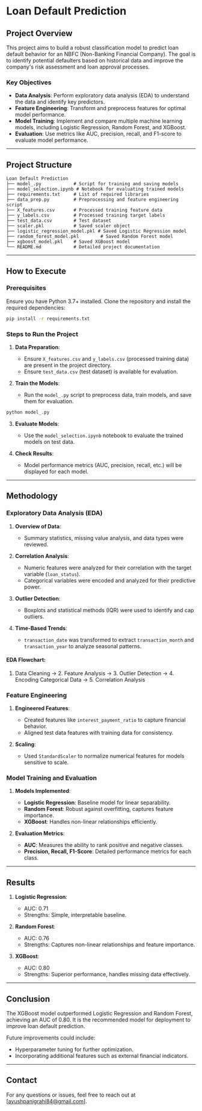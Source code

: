 # Loan Default Prediction

## Project Overview
This project aims to build a robust classification model to predict loan default behavior for an NBFC (Non-Banking Financial Company). The goal is to identify potential defaulters based on historical data and improve the company's risk assessment and loan approval processes.

### Key Objectives
- **Data Analysis**: Perform exploratory data analysis (EDA) to understand the data and identify key predictors.
- **Feature Engineering**: Transform and preprocess features for optimal model performance.
- **Model Training**: Implement and compare multiple machine learning models, including Logistic Regression, Random Forest, and XGBoost.
- **Evaluation**: Use metrics like AUC, precision, recall, and F1-score to evaluate model performance.

---

## Project Structure

```
Loan Default Prediction
├── model_.py            # Script for training and saving models
├── model_selection.ipynb # Notebook for evaluating trained models
├── requirements.txt     # List of required libraries
├── data_prep.py         # Preprocessing and feature engineering script
├── X_features.csv       # Processed training feature data
├── y_labels.csv         # Processed training target labels
├── test_data.csv        # Test dataset
├── scaler.pkl           # Saved scaler object
├── logistic_regression_model.pkl # Saved Logistic Regression model
├── random_forest_model.pkl        # Saved Random Forest model
├── xgboost_model.pkl    # Saved XGBoost model
└── README.md            # Detailed project documentation
```

---

## How to Execute

### Prerequisites
Ensure you have Python 3.7+ installed. Clone the repository and install the required dependencies:

```bash
pip install -r requirements.txt
```

### Steps to Run the Project
1. **Data Preparation**:
   - Ensure `X_features.csv` and `y_labels.csv` (processed training data) are present in the project directory.
   - Ensure `test_data.csv` (test dataset) is available for evaluation.

2. **Train the Models**:
   - Run the `model_.py` script to preprocess data, train models, and save them for evaluation.

```bash
python model_.py
```

3. **Evaluate Models**:
   - Use the `model_selection.ipynb` notebook to evaluate the trained models on test data.

4. **Check Results**:
   - Model performance metrics (AUC, precision, recall, etc.) will be displayed for each model.

---

## Methodology

### Exploratory Data Analysis (EDA)
1. **Overview of Data**:
   - Summary statistics, missing value analysis, and data types were reviewed.

2. **Correlation Analysis**:
   - Numeric features were analyzed for their correlation with the target variable (`loan_status`).
   - Categorical variables were encoded and analyzed for their predictive power.

3. **Outlier Detection**:
   - Boxplots and statistical methods (IQR) were used to identify and cap outliers.

4. **Time-Based Trends**:
   - `transaction_date` was transformed to extract `transaction_month` and `transaction_year` to analyze seasonal patterns.

#### EDA Flowchart:
1. Data Cleaning -> 2. Feature Analysis -> 3. Outlier Detection -> 4. Encoding Categorical Data -> 5. Correlation Analysis

### Feature Engineering
1. **Engineered Features**:
   - Created features like `interest_payment_ratio` to capture financial behavior.
   - Aligned test data features with training data for consistency.

2. **Scaling**:
   - Used `StandardScaler` to normalize numerical features for models sensitive to scale.

### Model Training and Evaluation
1. **Models Implemented**:
   - **Logistic Regression**: Baseline model for linear separability.
   - **Random Forest**: Robust against overfitting, captures feature importance.
   - **XGBoost**: Handles non-linear relationships efficiently.

2. **Evaluation Metrics**:
   - **AUC**: Measures the ability to rank positive and negative classes.
   - **Precision, Recall, F1-Score**: Detailed performance metrics for each class.

---

## Results
1. **Logistic Regression**:
   - AUC: 0.71
   - Strengths: Simple, interpretable baseline.

2. **Random Forest**:
   - AUC: 0.76
   - Strengths: Captures non-linear relationships and feature importance.

3. **XGBoost**:
   - AUC: 0.80
   - Strengths: Superior performance, handles missing data effectively.

---

## Conclusion
The XGBoost model outperformed Logistic Regression and Random Forest, achieving an AUC of 0.80. It is the recommended model for deployment to improve loan default prediction.

Future improvements could include:
- Hyperparameter tuning for further optimization.
- Incorporating additional features such as external financial indicators.

---

## Contact
For any questions or issues, feel free to reach out at [ayushpanigrahi84@gmail.com].
